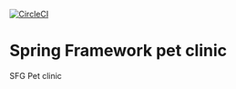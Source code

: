 [![CircleCI](https://circleci.com/gh/yerasoni20/sfg-pet-clinic/tree/master.svg?style=svg)](https://circleci.com/gh/yerasoni20/sfg-pet-clinic/tree/master)
# Spring Framework pet clinic
SFG Pet clinic
